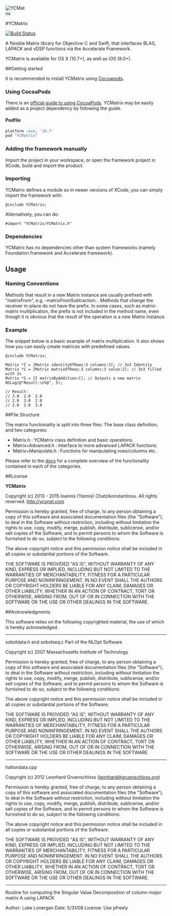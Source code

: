 
<img src="https://raw.githubusercontent.com/yconst/YCMatrix/master/ycmatrix.png" alt="YCMatrix" style="max-width: 64px; max-height: 64px;"/>

#YCMatrix

[![Build Status](https://travis-ci.org/yconst/YCMatrix.svg?branch=master)](https://travis-ci.org/yconst/YCMatrix)

A flexible Matrix library for Objective-C and Swift, that interfaces 
BLAS, LAPACK and vDSP functions via the Accelerate Framework.

YCMatrix is available for OS X (10.7+), as well as iOS (8.0+).

##Getting started

It is recommended to install YCMatrix using [Cocoapods](http://cocoapods.org/).

### Using CocoaPods

There is an [official guide to using CocoaPods](https://guides.cocoapods.org/using/using-cocoapods.html). 
YCMatrix may be easily added as a project dependency by following 
the guide.

#### Podfile

```ruby
platform :osx, '10.7'
pod "YCMatrix"
```

### Adding the framework manually

Import the project in your workspace, or open the framework project
in XCode, build and import the product.

### Importing

YCMatrix defines a module so in newer versions of XCode, 
 you can simply import the framework with:

    @include YCMatrix;

Alternatively, you can do:

    #import "YCMatrix/YCMatrix.h"

### Dependencies

YCMatrix has no dependencies other than system 
frameworks (namely Foundation.framework and Accelerate.framework). 

## Usage

### Naming Conventions

Methods that result in a new Matrix instance are usually prefixed with "matrixFrom",
e.g. -matrixFromSubtraction: . Methods that change the receiver in-place
do not have the prefix. In some cases, such as matrix-matrix multiplication,
the prefix is not included in the method name, even though it is obvious that
the result of the operation is a new Matrix instance.

### Example

The snippet below is a basic example of matrix multiplication. 
It also shows how you can easily create matrices with predefined 
values.

    @include YCMatrix;
    
    Matrix *I = [Matrix identityOfRows:3 columns:3]; // 3x3 Identity
    Matrix *C = [Matrix matrixOfRows:3 columns:3 value:2]; // 3x3 filled with 2s
    Matrix *S = [I matrixByAddition:C]; // Outputs a new matrix
    NSLog(@"Result:\n%@", S);
    
    // Result:
    // 3.0  2.0  2.0
    // 2.0  3.0  2.0
    // 2.0  2.0  3.0
    
##File Structure

The matrix functionality is split into three files: The base class
definition, and two categories:

- Matrix.h             : YCMatrix class definition and basic operations.
- Matrix+Advanced.h    : Interface to more advanced LAPACK functions.
- Matrix+Manipulate.h  : Functions for manipulating rows/columns etc.

Please refer to the [docs](http://cocoadocs.org/docsets/YCMatrix/) for a complete overview of the functionality 
contained in each of the categories.

##License

__YCMatrix__

Copyright (c) 2013 - 2015 Ioannis (Yannis) Chatzikonstantinou. All rights reserved.
http://yconst.com

Permission is hereby granted, free of charge, to any person obtaining a copy
of this software and associated documentation files (the "Software"), to deal
in the Software without restriction, including without limitation the rights
to use, copy, modify, merge, publish, distribute, sublicense, and/or sell
copies of the Software, and to permit persons to whom the Software is
furnished to do so, subject to the following conditions:

The above copyright notice and this permission notice shall be included in
all copies or substantial portions of the Software.

THE SOFTWARE IS PROVIDED "AS IS", WITHOUT WARRANTY OF ANY KIND, EXPRESS OR
IMPLIED, INCLUDING BUT NOT LIMITED TO THE WARRANTIES OF MERCHANTABILITY,
FITNESS FOR A PARTICULAR PURPOSE AND NONINFRINGEMENT. IN NO EVENT SHALL THE
AUTHORS OR COPYRIGHT HOLDERS BE LIABLE FOR ANY CLAIM, DAMAGES OR OTHER
LIABILITY, WHETHER IN AN ACTION OF CONTRACT, TORT OR OTHERWISE, ARISING FROM,
OUT OF OR IN CONNECTION WITH THE SOFTWARE OR THE USE OR OTHER DEALINGS IN
THE SOFTWARE.

##Acknowledgments

This software relies on the following copyrighted material, the use of which is hereby acknowledged.

----

soboldata.h and sobolseq.c
Part of the NLOpt Software

Copyright (c) 2007 Massachusetts Institute of Technology

Permission is hereby granted, free of charge, to any person obtaining
a copy of this software and associated documentation files (the
"Software"), to deal in the Software without restriction, including
without limitation the rights to use, copy, modify, merge, publish,
distribute, sublicense, and/or sell copies of the Software, and to
permit persons to whom the Software is furnished to do so, subject to
the following conditions:

The above copyright notice and this permission notice shall be
included in all copies or substantial portions of the Software.

THE SOFTWARE IS PROVIDED "AS IS", WITHOUT WARRANTY OF ANY KIND,
EXPRESS OR IMPLIED, INCLUDING BUT NOT LIMITED TO THE WARRANTIES OF
MERCHANTABILITY, FITNESS FOR A PARTICULAR PURPOSE AND
NONINFRINGEMENT. IN NO EVENT SHALL THE AUTHORS OR COPYRIGHT HOLDERS BE
LIABLE FOR ANY CLAIM, DAMAGES OR OTHER LIABILITY, WHETHER IN AN ACTION
OF CONTRACT, TORT OR OTHERWISE, ARISING FROM, OUT OF OR IN CONNECTION
WITH THE SOFTWARE OR THE USE OR OTHER DEALINGS IN THE SOFTWARE. 

----

haltondata.cpp

Copyright (c) 2012 Leonhard Gruenschloss (leonhard@gruenschloss.org)

Permission is hereby granted, free of charge, to any person obtaining a copy
of this software and associated documentation files (the "Software"), to deal
in the Software without restriction, including without limitation the rights to
use, copy, modify, merge, publish, distribute, sublicense, and/or sell copies
of the Software, and to permit persons to whom the Software is furnished to do
so, subject to the following conditions:

The above copyright notice and this permission notice shall be included in
all copies or substantial portions of the Software.

THE SOFTWARE IS PROVIDED "AS IS", WITHOUT WARRANTY OF ANY KIND, EXPRESS OR
IMPLIED, INCLUDING BUT NOT LIMITED TO THE WARRANTIES OF MERCHANTABILITY,
FITNESS FOR A PARTICULAR PURPOSE AND NONINFRINGEMENT. IN NO EVENT SHALL THE
AUTHORS OR COPYRIGHT HOLDERS BE LIABLE FOR ANY CLAIM, DAMAGES OR OTHER
LIABILITY, WHETHER IN AN ACTION OF CONTRACT, TORT OR OTHERWISE, ARISING FROM,
OUT OF OR IN CONNECTION WITH THE SOFTWARE OR THE USE OR OTHER DEALINGS IN THE
SOFTWARE.

----

Routine for computing the Singular Value Decomposition 
of *column-major* matrix A using LAPACK 

Author:  Luke Lonergan
Date:    5/31/08
License: Use pfreely

